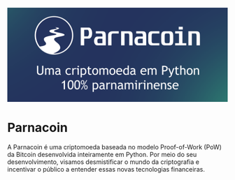 ![Parnacoin: uma criptomoeda em Python 100% paranmirinense](https://github.com/gabriel-per/Parnacoin/blob/main/repo-cover.png)

# Parnacoin

A Parnacoin é uma criptomoeda baseada no modelo Proof-of-Work (PoW) da Bitcoin desenvolvida inteiramente em Python. Por meio do seu desenvolvimento, visamos desmistificar o mundo da criptografia e incentivar o público a entender essas novas tecnologias financeiras.
